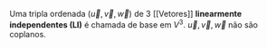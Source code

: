 Uma tripla ordenada $(\vec{u}, \vec{v}, \vec{w})$ de 3 [[Vetores]] **linearmente independentes (LI)** é chamada de base em $V^{ 3}$. $\vec{u}, \vec{v}, \vec{w}$ não são coplanos.
